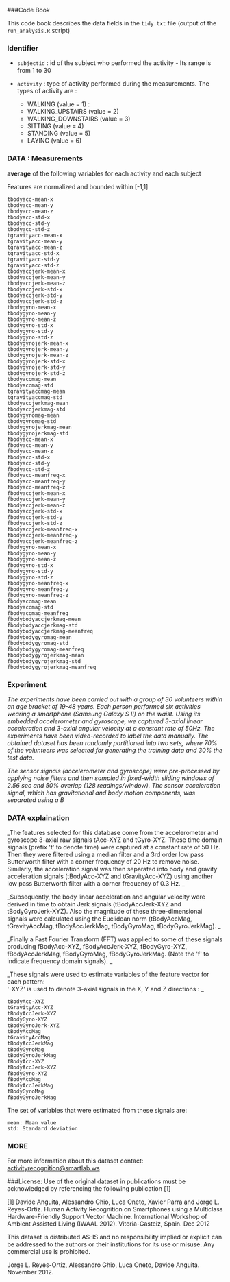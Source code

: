 ###Code Book

This code book describes the data fields in the `tidy.txt` file (output of the `run_analysis.R` script)


### Identifier
* `subjectid` : id of the subject who performed the activity - Its range is from 1 to 30
* `activity` : type of activity performed during the measurements. The types of activity are : 

    * WALKING (value = 1) : 
    * WALKING_UPSTAIRS (value = 2)
    * WALKING_DOWNSTAIRS (value = 3)
    * SITTING (value = 4)
    * STANDING (value = 5)
    * LAYING (value = 6)

### DATA : Measurements
**average** of the following variables for each activity and each subject

Features are normalized and bounded within [-1,1]
    
    tbodyacc-mean-x
    tbodyacc-mean-y
    tbodyacc-mean-z
    tbodyacc-std-x
    tbodyacc-std-y
    tbodyacc-std-z
    tgravityacc-mean-x
    tgravityacc-mean-y
    tgravityacc-mean-z
    tgravityacc-std-x
    tgravityacc-std-y 
    tgravityacc-std-z 
    tbodyaccjerk-mean-x 
    tbodyaccjerk-mean-y 
    tbodyaccjerk-mean-z 
    tbodyaccjerk-std-x 
    tbodyaccjerk-std-y 
    tbodyaccjerk-std-z 
    tbodygyro-mean-x 
    tbodygyro-mean-y 
    tbodygyro-mean-z 
    tbodygyro-std-x 
    tbodygyro-std-y 
    tbodygyro-std-z 
    tbodygyrojerk-mean-x 
    tbodygyrojerk-mean-y 
    tbodygyrojerk-mean-z 
    tbodygyrojerk-std-x 
    tbodygyrojerk-std-y 
    tbodygyrojerk-std-z 
    tbodyaccmag-mean 
    tbodyaccmag-std 
    tgravityaccmag-mean 
    tgravityaccmag-std 
    tbodyaccjerkmag-mean 
    tbodyaccjerkmag-std 
    tbodygyromag-mean 
    tbodygyromag-std 
    tbodygyrojerkmag-mean 
    tbodygyrojerkmag-std 
    fbodyacc-mean-x 
    fbodyacc-mean-y 
    fbodyacc-mean-z 
    fbodyacc-std-x 
    fbodyacc-std-y 
    fbodyacc-std-z 
    fbodyacc-meanfreq-x 
    fbodyacc-meanfreq-y 
    fbodyacc-meanfreq-z 
    fbodyaccjerk-mean-x 
    fbodyaccjerk-mean-y 
    fbodyaccjerk-mean-z 
    fbodyaccjerk-std-x 
    fbodyaccjerk-std-y 
    fbodyaccjerk-std-z 
    fbodyaccjerk-meanfreq-x 
    fbodyaccjerk-meanfreq-y 
    fbodyaccjerk-meanfreq-z 
    fbodygyro-mean-x 
    fbodygyro-mean-y 
    fbodygyro-mean-z 
    fbodygyro-std-x 
    fbodygyro-std-y 
    fbodygyro-std-z 
    fbodygyro-meanfreq-x 
    fbodygyro-meanfreq-y 
    fbodygyro-meanfreq-z 
    fbodyaccmag-mean 
    fbodyaccmag-std 
    fbodyaccmag-meanfreq 
    fbodybodyaccjerkmag-mean 
    fbodybodyaccjerkmag-std 
    fbodybodyaccjerkmag-meanfreq 
    fbodybodygyromag-mean 
    fbodybodygyromag-std 
    fbodybodygyromag-meanfreq 
    fbodybodygyrojerkmag-mean 
    fbodybodygyrojerkmag-std 
    fbodybodygyrojerkmag-meanfreq  
    
### Experiment
_The experiments have been carried out with a group of 30 volunteers within an age bracket of 19-48 years. Each person performed six activities wearing a smartphone (Samsung Galaxy S II) on the waist. Using its embedded accelerometer and gyroscope, we captured 3-axial linear acceleration and 3-axial angular velocity at a constant rate of 50Hz. The experiments have been video-recorded to label the data manually. The obtained dataset has been randomly partitioned into two sets, where 70% of the volunteers was selected for generating the training data and 30% the test data._

_The sensor signals (accelerometer and gyroscope) were pre-processed by applying noise filters and then sampled in fixed-width sliding windows of 2.56 sec and 50% overlap (128 readings/window). The sensor acceleration signal, which has gravitational and body motion components, was separated using a B_


    
### DATA explaination

_The features selected for this database come from the accelerometer and gyroscope 3-axial raw signals tAcc-XYZ and tGyro-XYZ. These time domain signals (prefix 't' to denote time) were captured at a constant rate of 50 Hz. Then they were filtered using a median filter and a 3rd order low pass Butterworth filter with a corner frequency of 20 Hz to remove noise. Similarly, the acceleration signal was then separated into body and gravity acceleration signals (tBodyAcc-XYZ and tGravityAcc-XYZ) using another low pass Butterworth filter with a corner frequency of 0.3 Hz. _

_Subsequently, the body linear acceleration and angular velocity were derived in time to obtain Jerk signals (tBodyAccJerk-XYZ and tBodyGyroJerk-XYZ). Also the magnitude of these three-dimensional signals were calculated using the Euclidean norm (tBodyAccMag, tGravityAccMag, tBodyAccJerkMag, tBodyGyroMag, tBodyGyroJerkMag). _

_Finally a Fast Fourier Transform (FFT) was applied to some of these signals producing fBodyAcc-XYZ, fBodyAccJerk-XYZ, fBodyGyro-XYZ, fBodyAccJerkMag, fBodyGyroMag, fBodyGyroJerkMag. (Note the 'f' to indicate frequency domain signals). _
    
_These signals were used to estimate variables of the feature vector for each pattern:  
'-XYZ' is used to denote 3-axial signals in the X, Y and Z directions : _

    tBodyAcc-XYZ
    tGravityAcc-XYZ
    tBodyAccJerk-XYZ
    tBodyGyro-XYZ
    tBodyGyroJerk-XYZ
    tBodyAccMag
    tGravityAccMag
    tBodyAccJerkMag
    tBodyGyroMag
    tBodyGyroJerkMag
    fBodyAcc-XYZ
    fBodyAccJerk-XYZ
    fBodyGyro-XYZ
    fBodyAccMag
    fBodyAccJerkMag
    fBodyGyroMag
    fBodyGyroJerkMag
    
The set of variables that were estimated from these signals are: 

    mean: Mean value
    std: Standard deviation
    
### MORE
For more information about this dataset contact: activityrecognition@smartlab.ws

###License:
Use of the original dataset in publications must be acknowledged by referencing the following publication [1] 

[1] Davide Anguita, Alessandro Ghio, Luca Oneto, Xavier Parra and Jorge L. Reyes-Ortiz. Human Activity Recognition on Smartphones using a Multiclass Hardware-Friendly Support Vector Machine. International Workshop of Ambient Assisted Living (IWAAL 2012). Vitoria-Gasteiz, Spain. Dec 2012

This dataset is distributed AS-IS and no responsibility implied or explicit can be addressed to the authors or their institutions for its use or misuse. Any commercial use is prohibited.

Jorge L. Reyes-Ortiz, Alessandro Ghio, Luca Oneto, Davide Anguita. November 2012.
